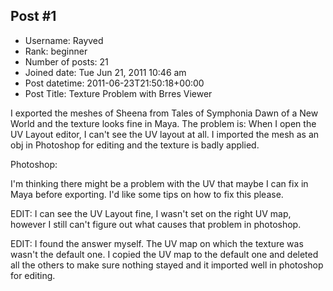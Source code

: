 ## Post #1
- Username: Rayved
- Rank: beginner
- Number of posts: 21
- Joined date: Tue Jun 21, 2011 10:46 am
- Post datetime: 2011-06-23T21:50:18+00:00
- Post Title: Texture Problem with Brres Viewer

I exported the meshes of Sheena from Tales of Symphonia Dawn of a New World and the texture looks fine in Maya. The problem is: When I open the UV Layout editor, I can't see the UV layout at all. I imported the mesh as an obj in Photoshop for editing and the texture is badly applied.

Photoshop:


I'm thinking there might be a problem with the UV that maybe I can fix in Maya before exporting. I'd like some tips on how to fix this please.

EDIT: I can see the UV Layout fine, I wasn't set on the right UV map, however I still can't figure out what causes that problem in photoshop.


EDIT: I found the answer myself. The UV map on which the texture was wasn't the default one. I copied the UV map to the default one and deleted all the others to make sure nothing stayed and it imported well in photoshop for editing.
